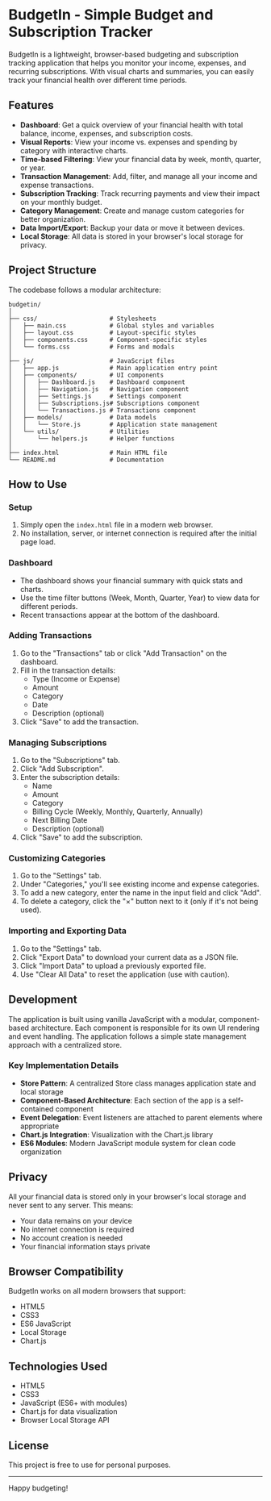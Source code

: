 # BudgetIn - Simple Budget and Subscription Tracker

BudgetIn is a lightweight, browser-based budgeting and subscription tracking application that helps you monitor your income, expenses, and recurring subscriptions. With visual charts and summaries, you can easily track your financial health over different time periods.

## Features

- **Dashboard**: Get a quick overview of your financial health with total balance, income, expenses, and subscription costs.
- **Visual Reports**: View your income vs. expenses and spending by category with interactive charts.
- **Time-based Filtering**: View your financial data by week, month, quarter, or year.
- **Transaction Management**: Add, filter, and manage all your income and expense transactions.
- **Subscription Tracking**: Track recurring payments and view their impact on your monthly budget.
- **Category Management**: Create and manage custom categories for better organization.
- **Data Import/Export**: Backup your data or move it between devices.
- **Local Storage**: All data is stored in your browser's local storage for privacy.

## Project Structure

The codebase follows a modular architecture:

```
budgetin/
│
├── css/                    # Stylesheets
│   ├── main.css            # Global styles and variables
│   ├── layout.css          # Layout-specific styles
│   ├── components.css      # Component-specific styles
│   └── forms.css           # Forms and modals
│
├── js/                     # JavaScript files
│   ├── app.js              # Main application entry point
│   ├── components/         # UI components
│   │   ├── Dashboard.js    # Dashboard component
│   │   ├── Navigation.js   # Navigation component
│   │   ├── Settings.js     # Settings component
│   │   ├── Subscriptions.js# Subscriptions component
│   │   └── Transactions.js # Transactions component
│   ├── models/             # Data models
│   │   └── Store.js        # Application state management
│   └── utils/              # Utilities
│       └── helpers.js      # Helper functions
│
├── index.html              # Main HTML file
└── README.md               # Documentation
```

## How to Use

### Setup

1. Simply open the `index.html` file in a modern web browser.
2. No installation, server, or internet connection is required after the initial page load.

### Dashboard

- The dashboard shows your financial summary with quick stats and charts.
- Use the time filter buttons (Week, Month, Quarter, Year) to view data for different periods.
- Recent transactions appear at the bottom of the dashboard.

### Adding Transactions

1. Go to the "Transactions" tab or click "Add Transaction" on the dashboard.
2. Fill in the transaction details:
   - Type (Income or Expense)
   - Amount
   - Category
   - Date
   - Description (optional)
3. Click "Save" to add the transaction.

### Managing Subscriptions

1. Go to the "Subscriptions" tab.
2. Click "Add Subscription".
3. Enter the subscription details:
   - Name
   - Amount
   - Category
   - Billing Cycle (Weekly, Monthly, Quarterly, Annually)
   - Next Billing Date
   - Description (optional)
4. Click "Save" to add the subscription.

### Customizing Categories

1. Go to the "Settings" tab.
2. Under "Categories," you'll see existing income and expense categories.
3. To add a new category, enter the name in the input field and click "Add".
4. To delete a category, click the "×" button next to it (only if it's not being used).

### Importing and Exporting Data

1. Go to the "Settings" tab.
2. Click "Export Data" to download your current data as a JSON file.
3. Click "Import Data" to upload a previously exported file.
4. Use "Clear All Data" to reset the application (use with caution).

## Development

The application is built using vanilla JavaScript with a modular, component-based architecture. Each component is responsible for its own UI rendering and event handling. The application follows a simple state management approach with a centralized store.

### Key Implementation Details

- **Store Pattern**: A centralized Store class manages application state and local storage
- **Component-Based Architecture**: Each section of the app is a self-contained component
- **Event Delegation**: Event listeners are attached to parent elements where appropriate
- **Chart.js Integration**: Visualization with the Chart.js library
- **ES6 Modules**: Modern JavaScript module system for clean code organization

## Privacy

All your financial data is stored only in your browser's local storage and never sent to any server. This means:

- Your data remains on your device
- No internet connection is required
- No account creation is needed
- Your financial information stays private

## Browser Compatibility

BudgetIn works on all modern browsers that support:
- HTML5
- CSS3
- ES6 JavaScript
- Local Storage
- Chart.js

## Technologies Used

- HTML5
- CSS3
- JavaScript (ES6+ with modules)
- Chart.js for data visualization
- Browser Local Storage API

## License

This project is free to use for personal purposes.

---

Happy budgeting! 